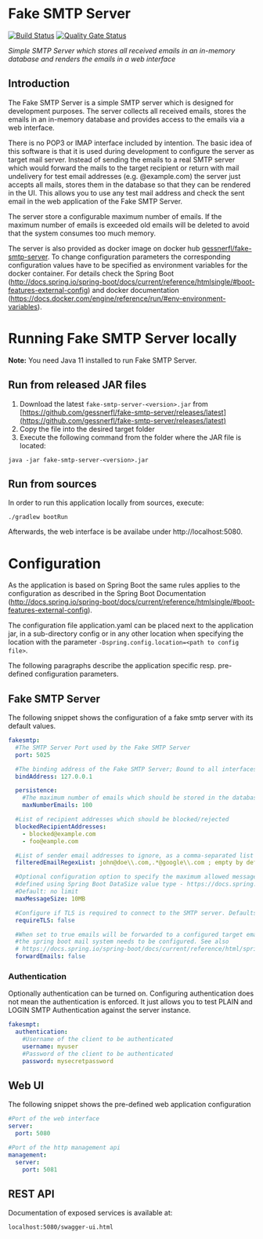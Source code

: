 # Fake SMTP Server
[![Build Status](https://github.com/gessnerfl/fake-smtp-server/workflows/CI%2FCD/badge.svg)](https://github.com/gessnerfl/fake-smtp-server/workflows/CI%2FCD/badge.svg)
[![Quality Gate Status](https://sonarcloud.io/api/project_badges/measure?project=de.gessnerfl.fake-smtp-server&metric=alert_status)](https://sonarcloud.io/summary/new_code?id=de.gessnerfl.fake-smtp-server)

*Simple SMTP Server which stores all received emails in an in-memory database and renders the emails in a web interface*

## Introduction

The Fake SMTP Server is a simple SMTP server which is designed for development purposes. The server collects all
received emails, stores the emails in an in-memory database and provides access to the emails via a web interface.


There is no POP3 or IMAP interface included by intention. The basic idea of this software is that it is used during 
development to configure the server as target mail server. Instead of sending the emails to a real SMTP server which 
would forward the mails to the target recipient or return with mail undelivery for test email addresses (e.g. 
@example.com) the server just accepts all mails, stores them in the database so that they can be rendered in the UI. 
This allows you to use any test mail address and check the sent email in the web application of the Fake SMTP Server.

The server store a configurable maximum number of emails.
If the maximum number of emails is exceeded old emails will be deleted to avoid that the system consumes too much memory.

The server is also provided as docker image on docker hub [gessnerfl/fake-smtp-server](https://hub.docker.com/r/gessnerfl/fake-smtp-server/).
To change configuration parameters the corresponding configuration values have to be specified as environment variables for the docker container.
For details check the Spring Boot (http://docs.spring.io/spring-boot/docs/current/reference/htmlsingle/#boot-features-external-config)
and docker documentation (https://docs.docker.com/engine/reference/run/#env-environment-variables).

# Running Fake SMTP Server locally

**Note:** You need Java 11 installed to run Fake SMTP Server. 

## Run from released JAR files

1. Download the latest `fake-smtp-server-<version>.jar` from 
[https://github.com/gessnerfl/fake-smtp-server/releases/latest](https://github.com/gessnerfl/fake-smtp-server/releases/latest)
2. Copy the file into the desired target folder
3. Execute the following command from the folder where the JAR file is located:
   
```
java -jar fake-smtp-server-<version>.jar
```

## Run from sources

In order to run this application locally from sources, execute:

    ./gradlew bootRun

Afterwards, the web interface is be availabe under http://localhost:5080.

# Configuration

As the application is based on Spring Boot the same rules applies to the configuration as described in the Spring Boot 
Documentation (http://docs.spring.io/spring-boot/docs/current/reference/htmlsingle/#boot-features-external-config).

The configuration file application.yaml can be placed next to the application jar, in a sub-directory config or 
in any other location when specifying the location with the parameter `-Dspring.config.location=<path to config file>`.

The following paragraphs describe the application specific resp. pre-defined configuration parameters.

## Fake SMTP Server
The following snippet shows the configuration of a fake smtp server with its default values.

```yaml
fakesmtp:
  #The SMTP Server Port used by the Fake SMTP Server
  port: 5025

  #The binding address of the Fake SMTP Server; Bound to all interfaces by default / no value
  bindAddress: 127.0.0.1

  persistence:
    #The maximum number of emails which should be stored in the database; Defualts to 100
    maxNumberEmails: 100

  #List of recipient addresses which should be blocked/rejected
  blockedRecipientAddresses:
    - blocked@example.com
    - foo@eample.com

  #List of sender email addresses to ignore, as a comma-separated list of regex expressions.
  filteredEmailRegexList: john@doe\\.com,.*@google\\.com ; empty by default

  #Optional configuration option to specify the maximum allowed message size. The size can be 
  #defined using Spring Boot DataSize value type - https://docs.spring.io/spring-boot/docs/2.1.9.RELEASE/reference/html/boot-features-external-config.html#boot-features-external-config-conversion-datasize.
  #Default: no limit
  maxMessageSize: 10MB

  #Configure if TLS is required to connect to the SMTP server. Defaults to false
  requireTLS: false

  #When set to true emails will be forwarded to a configured target email system. Therefore
  #the spring boot mail system needs to be configured. See also 
  # https://docs.spring.io/spring-boot/docs/current/reference/html/spring-boot-features.html#boot-features-email
  forwardEmails: false
```
    
### Authentication
Optionally authentication can be turned on. Configuring authentication does not mean the authentication is enforced. It
just allows you to test PLAIN and LOGIN SMTP Authentication against the server instance.

```yaml
fakesmpt:
  authentication:
    #Username of the client to be authenticated
    username: myuser
    #Password of the client to be authenticated
    password: mysecretpassword 
```
           

## Web UI
The following snippet shows the pre-defined web application configuration

```yaml
#Port of the web interface
server:
  port: 5080

#Port of the http management api
management:
  server:
    port: 5081 
```
    

## REST API

Documentation of exposed services is available at:
    
    localhost:5080/swagger-ui.html
